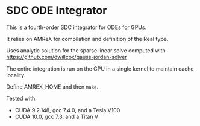 # SDC ODE Integrator

This is a fourth-order SDC integrator for ODEs for GPUs.

It relies on AMReX for compilation and definition of the Real type.

Uses analytic solution for the sparse linear solve computed with https://github.com/dwillcox/gauss-jordan-solver

The entire integration is run on the GPU in a single kernel to maintain cache locality.

Define AMREX_HOME and then `make`.

Tested with:

- CUDA 9.2.148, gcc 7.4.0, and a Tesla V100
- CUDA 10.0, gcc 7.3, and a Titan V
